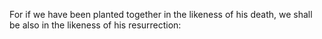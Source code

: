 For if we have been planted together in the likeness of his death, we shall be also in the likeness of his resurrection:
